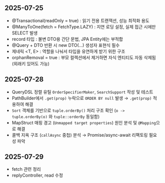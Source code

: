 ## 2025-07-25
- @Transactional(readOnly = true) : 읽기 전용 트랜잭션, 성능 최적화 용도
- @ManyToOne(fetch = FetchType.LAZY) : 지연 로딩 설정, 실제 접근 시에만 SELECT 발생
- record 타입 : 불변 DTO용 간단 문법, JPA Entity에는 부적합
- @Query + DTO 반환 시 new DTO(...) 생성자 표현식 필수
- 제네릭 <T, E> : 역할을 나눠서 타입을 유연하게 받기 위한 구조
- orphanRemoval = true : 부모 컬렉션에서 제거하면 자식 엔티티도 자동 삭제됨 (외래키 있어도 가능)

## 2025-07-28
- QueryDSL 정렬 유틸 `OrderSpecifierMaker`, `SearchSupport` 작성 및 테스트
- PathBuilder에서 `.get(prop)` 누락으로 `ORDER BY null` 발생 → `.get(prop)` 적용하여 해결
- `Sort` 객체를 기반으로 `tuple.orderBy()` 처리 구조 확인 (`o -> tuple.orderBy(o)` 와 `tuple::orderBy` 동일함)
- MapStruct 매핑 경고 (`Unmapped target properties`) 원인 분석 및 `@Mapping`으로 해결
- 콜백 지옥 구조 (`callAsync` 중첩) 분석 → Promise/async-await 리팩토링 필요성 파악


## 2025-07-29
- fetch 관련 정리
- replyController, read 수정